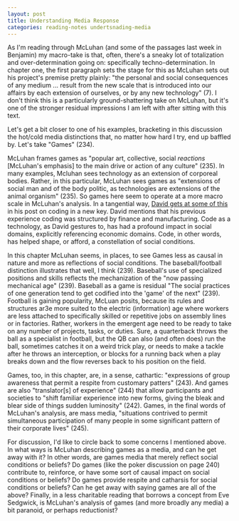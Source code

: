 ```yaml
---
layout: post
title: Understanding Media Response
categories: reading-notes undertsnading-media
---
```


As I'm reading through McLuhan (and some of the passages last week in Benjamin) my macro-take is that, often, there's a sneaky lot of totalization and over-determination going on: specifically techno-determination. In chapter one, the first paragraph sets the stage for this as McLuhan sets out his project's premise pretty plainly: "the personal and social consequences of any medium ... result from the new scale that is introduced into our affairs by each extension of ourselves, or by any new technology" (7). I don't think this is a particularly ground-shattering take on McLuhan, but it's one of the stronger residual impressions I am  left with after sitting with this text.

Let's get a bit closer to one of his examples, bracketing in this discussion the hot/cold media distinctions that, no matter how hard I try, end up baffled by. Let's take "Games" (234).

McLuhan frames games as "popular art, collective, social *reactions* [McLuhan's emphasis] to the main drive or action of any culture" (235). In many examples, Mcluhan sees technology as an extension of corporeal bodies. Rather, in this particular, McLuhan sees games as "extensions of social man and of the body politic, as technologies are extensions of the animal organism" (235). So games here seem to operate at a more macro scale in McLuhan's analysis. In a tangential way, [David gets at some of this](http://davidlnowak.github.io/blog/2016-01-21/post-week2-coding.html) in his post on coding in a new key. David mentions that his previous experience coding was structured by finance and manufacturing. Code as a technology, as David gestures to, has had a profound impact in social domains, explicitly referencing economic domains. Code, in other words, has helped shape, or afford, a constellation of social conditions.

In this chapter McLuhan seems, in places, to see Games less as causal in nature and more as reflections of social conditions. The baseball/football distinction illustrates that well, I think (239). Baseball's use of specialized positions and skills reflects the mechanization of the "now passing mechanical age" (239). Baseball as a game is residual "The social practices of one generation tend to get codified into the 'game' of the next" (239). Football is gaining popularity, McLuan posits, because its rules and structures ar3e more suited to the electric (information) age where workers are less attached to specifically skilled or repetitive jobs on assembly lines or in factories. Rather, workers in the emergent age need to be ready to take on any number of projects, tasks, or duties. Sure, a quarterback throws the ball as a specialist in football, but the QB can also (and often does) run the ball, sometimes catches it on a weird trick play, or needs to make a tackle after he throws an interception, or blocks for a running back when a play breaks down and the flow reverses back to his position on the field.

Games, too, in this chapter, are, in a sense, cathartic: "expressions of group awareness that permit a respite from customary patters" (243). And games are also "translator[s] of experience" (244) that allow participants and societies to "shift familiar experience into new forms, giving the bleak and blear side of things sudden luminosity" (242). Games, in the final words of McLuhan's analysis, are mass media, "situations contrived to permit simultaneous participation of many people in some significant pattern of their corporate lives" (245).

For discussion, I'd like to circle back to some concerns I mentioned above. In what ways is McLuhan describing games as a media, and can he get away with it? In other words, are games media that merely reflect social conditions or beliefs? Do games (like the poker discussion on page 240) contribute to, reinforce, or have some sort of causal impact on social conditions or beliefs? Do games provide respite and catharsis for social conditions or beliefs? Can he get away with saying games are all of the above? Finally, in a less charitable reading that borrows a concept from Eve Sedgwick, is McLuhan's analysis of games (and more broadly any media) a bit paranoid, or perhaps reductionist?
